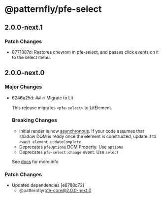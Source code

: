 # @patternfly/pfe-select

## 2.0.0-next.1

### Patch Changes

- 8771887d: Restores chevrom in pfe-select, and passes click events on it to the select menu.

## 2.0.0-next.0

### Major Changes

- 6246a25d: ## 🔥 Migrate to Lit

  This release migrates `<pfe-select>` to LitElement.

  ### Breaking Changes

  - Initial render is now [asynchronous](https://lit.dev/docs/components/lifecycle/#reactive-update-cycle).
    If your code assumes that shadow DOM is ready once the element is constructed, update it to `await element.updateComplete`
  - Deprecates `pfeOptions` DOM Property. Use `options`
  - Deprecates `pfe-select:change` event. Use `select`

  See [docs](https://patternflyelements.org/components/select/) for more info

### Patch Changes

- Updated dependencies [e8788c72]
  - @patternfly/pfe-core@2.0.0-next.0
